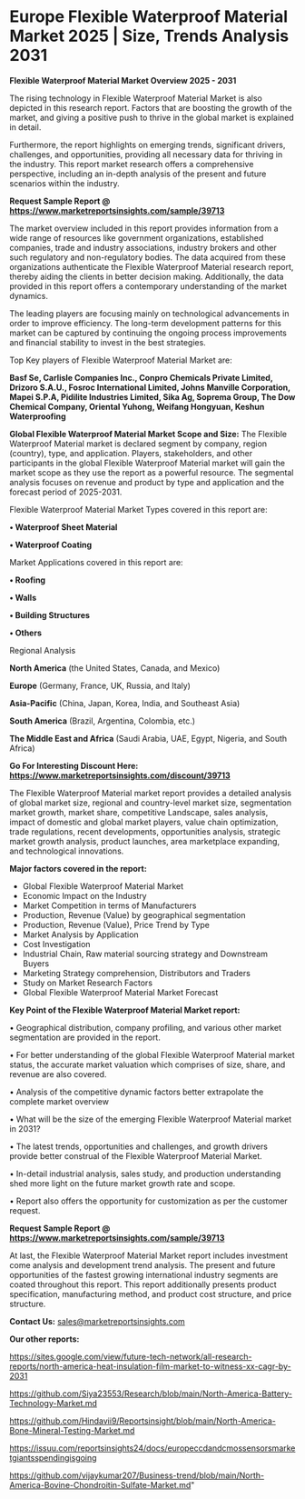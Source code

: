 # Europe Flexible Waterproof Material Market 2025 | Size, Trends Analysis 2031

<Strong> Flexible Waterproof Material Market Overview 2025 - 2031</strong>

The rising technology in Flexible Waterproof Material Market is also depicted in this research report. Factors that are boosting the growth of the market, and giving a positive push to thrive in the global market is explained in detail.

Furthermore, the report highlights on emerging trends, significant drivers, challenges, and opportunities, providing all necessary data for thriving in the industry. This report market research offers a comprehensive perspective, including an in-depth analysis of the present and future scenarios within the industry.

<strong>Request Sample Report @ <a href=https://www.marketreportsinsights.com/sample/39713>https://www.marketreportsinsights.com/sample/39713</a></strong>

The market overview included in this report provides information from a wide range of resources like government organizations, established companies, trade and industry associations, industry brokers and other such regulatory and non-regulatory bodies. The data acquired from these organizations authenticate the Flexible Waterproof Material research report, thereby aiding the clients in better decision making. Additionally, the data provided in this report offers a contemporary understanding of the market dynamics.

The leading players are focusing mainly on technological advancements in order to improve efficiency. The long-term development patterns for this market can be captured by continuing the ongoing process improvements and financial stability to invest in the best strategies.

Top Key players of Flexible Waterproof Material Market are:

<strong>Basf Se, Carlisle Companies Inc., Conpro Chemicals Private Limited, Drizoro S.A.U., Fosroc International Limited, Johns Manville Corporation, Mapei S.P.A, Pidilite Industries Limited, Sika Ag, Soprema Group, The Dow Chemical Company, Oriental Yuhong, Weifang Hongyuan, Keshun Waterproofing</strong>

<strong><b>Global Flexible Waterproof Material Market Scope and Size:</b></strong>
The Flexible Waterproof Material market is declared segment by company, region (country), type, and application. Players, stakeholders, and other participants in the global Flexible Waterproof Material market will gain the market scope as they use the report as a powerful resource. The segmental analysis focuses on revenue and product by type and application and the forecast period of 2025-2031.

Flexible Waterproof Material Market Types covered in this report are:

<strong>•  Waterproof Sheet Material

•  Waterproof Coating</strong>

Market Applications covered in this report are:

<strong>•  Roofing

•  Walls

•  Building Structures

•  Others</strong> 

Regional Analysis

<strong>North America</strong> (the United States, Canada, and Mexico)

<strong>Europe</strong> (Germany, France, UK, Russia, and Italy)

<strong>Asia-Pacific</strong> (China, Japan, Korea, India, and Southeast Asia)

<strong>South America</strong> (Brazil, Argentina, Colombia, etc.)

<strong>The Middle East and Africa</strong> (Saudi Arabia, UAE, Egypt, Nigeria, and South Africa)

<strong>Go For Interesting Discount Here: <a href=https://www.marketreportsinsights.com/discount/39713>https://www.marketreportsinsights.com/discount/39713</a></strong>

The Flexible Waterproof Material market report provides a detailed analysis of global market size, regional and country-level market size, segmentation market growth, market share, competitive Landscape, sales analysis, impact of domestic and global market players, value chain optimization, trade regulations, recent developments, opportunities analysis, strategic market growth analysis, product launches, area marketplace expanding, and technological innovations.

<strong><b>Major factors covered in the report:</b></strong>
<ul>
  <li>Global Flexible Waterproof Material Market </li>
  <li>Economic Impact on the Industry</li>
  <li>Market Competition in terms of Manufacturers</li>
  <li>Production, Revenue (Value) by geographical segmentation</li>
  <li>Production, Revenue (Value), Price Trend by Type</li>
  <li>Market Analysis by Application</li>
  <li>Cost Investigation</li>
  <li>Industrial Chain, Raw material sourcing strategy and Downstream Buyers</li>
  <li>Marketing Strategy comprehension, Distributors and Traders</li>
  <li>Study on Market Research Factors</li>
  <li>Global Flexible Waterproof Material Market Forecast</li>
</ul>

<strong><b>Key Point of the Flexible Waterproof Material Market report:</b></strong>

• Geographical distribution, company profiling, and various other market segmentation are provided in the report.

• For better understanding of the global Flexible Waterproof Material market status, the accurate market valuation which comprises of size, share, and revenue are also covered.

• Analysis of the competitive dynamic factors better extrapolate the complete market overview

• What will be the size of the emerging Flexible Waterproof Material market in 2031?

• The latest trends, opportunities and challenges, and growth drivers provide better construal of the Flexible Waterproof Material Market.

• In-detail industrial analysis, sales study, and production understanding shed more light on the future market growth rate and scope.

• Report also offers the opportunity for customization as per the customer request.

<strong>Request Sample Report @ <a href=https://www.marketreportsinsights.com/sample/39713>https://www.marketreportsinsights.com/sample/39713</a></strong>

At last, the Flexible Waterproof Material Market report includes investment come analysis and development trend analysis. The present and future opportunities of the fastest growing international industry segments are coated throughout this report. This report additionally presents product specification, manufacturing method, and product cost structure, and price structure.

<strong>Contact Us:</strong>
sales@marketreportsinsights.com

<strong>Our other reports:</strong>

<a href=https://sites.google.com/view/future-tech-network/all-research-reports/north-america-heat-insulation-film-market-to-witness-xx-cagr-by-2031>https://sites.google.com/view/future-tech-network/all-research-reports/north-america-heat-insulation-film-market-to-witness-xx-cagr-by-2031</a>

<a href=https://github.com/Siya23553/Research/blob/main/North-America-Battery-Technology-Market.md>https://github.com/Siya23553/Research/blob/main/North-America-Battery-Technology-Market.md</a>

<a href=https://github.com/Hindavii9/Reportsinsight/blob/main/North-America-Bone-Mineral-Testing-Market.md>https://github.com/Hindavii9/Reportsinsight/blob/main/North-America-Bone-Mineral-Testing-Market.md</a>

<a href=https://issuu.com/reportsinsights24/docs/europeccdandcmossensorsmarketgiantsspendingisgoing>https://issuu.com/reportsinsights24/docs/europeccdandcmossensorsmarketgiantsspendingisgoing</a>

<a href=https://github.com/vijaykumar207/Business-trend/blob/main/North-America-Bovine-Chondroitin-Sulfate-Market.md>https://github.com/vijaykumar207/Business-trend/blob/main/North-America-Bovine-Chondroitin-Sulfate-Market.md</a>"
